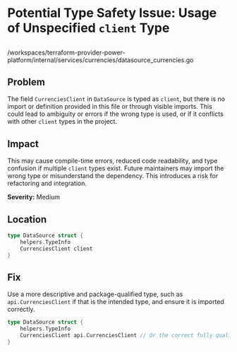 # Potential Type Safety Issue: Usage of Unspecified `client` Type

##

/workspaces/terraform-provider-power-platform/internal/services/currencies/datasource_currencies.go

## Problem

The field `CurrenciesClient` in `DataSource` is typed as `client`, but there is no import or definition provided in this file or through visible imports. This could lead to ambiguity or errors if the wrong type is used, or if it conflicts with other `client` types in the project.

## Impact

This may cause compile-time errors, reduced code readability, and type confusion if multiple `client` types exist. Future maintainers may import the wrong type or misunderstand the dependency. This introduces a risk for refactoring and integration.

**Severity:** Medium

## Location

```go
type DataSource struct {
	helpers.TypeInfo
	CurrenciesClient client
}
```

## Fix

Use a more descriptive and package-qualified type, such as `api.CurrenciesClient` if that is the intended type, and ensure it is imported correctly.

```go
type DataSource struct {
	helpers.TypeInfo
	CurrenciesClient api.CurrenciesClient // Or the correct fully qualified type
}
```
